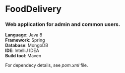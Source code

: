 <h1> FoodDelivery </h1>
<h3>Web application for admin and common users.</h3>

**Language**: Java 8<br>
**Framework**: Spring<br>
**Database**: MongoDB<br>
**IDE**: IntelliJ IDEA<br>
**Build tool**: Maven
<p>For dependecy details, see <i>pom.xml</i> file.</p>
<p></p>